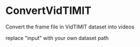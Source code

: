 # ConvertVidTIMIT
Convert the frame file in VidTIMIT dataset into videos

replace "input" with your own dataset path 
